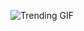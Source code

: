 ![Trending GIF](https://media2.giphy.com/media/v1.Y2lkPThiYjIxNzcyaGR4YjBtdncyZmhmYjd0ZG9tbnRsejRybHg2ZWx6dmR6b3NwenBzcCZlcD12MV9naWZzX3NlYXJjaCZjdD1n/566tFtJ7DQz1C0yg4c/giphy.gif)
